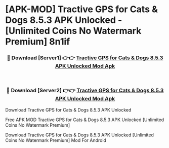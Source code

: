# [APK-MOD] Tractive GPS for Cats & Dogs 8.5.3 APK Unlocked - [Unlimited Coins No Watermark Premium] 8n1if



<div align="center">
<h3>🔴 Download [Server1] 👉👉 <a href="https://momento.my/?title=Tractive_GPS_for_Cats_&_Dogs_8.5.3_APK_Unlocked">Tractive GPS for Cats & Dogs 8.5.3 APK Unlocked Mod Apk</a></h3><br>

<h3>🔴 Download [Server2] 👉👉 <a href="https://momento.my/?title=Tractive_GPS_for_Cats_&_Dogs_8.5.3_APK_Unlocked">Tractive GPS for Cats & Dogs 8.5.3 APK Unlocked Mod Apk</a></h3>
</div>



Download Tractive GPS for Cats & Dogs 8.5.3 APK Unlocked 

Free APK MOD Tractive GPS for Cats & Dogs 8.5.3 APK Unlocked [Unlimited Coins No Watermark Premium]

Download Tractive GPS for Cats & Dogs 8.5.3 APK Unlocked [Unlimited Coins No Watermark Premium] Mod For Android
